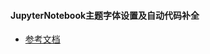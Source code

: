 #### JupyterNotebook主题字体设置及自动代码补全
* <a href="https://www.cnblogs.com/qiuxirufeng/p/9609031.html" target="_blank">参考文档</a>
